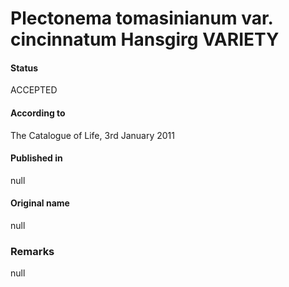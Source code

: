 # Plectonema tomasinianum var. cincinnatum Hansgirg VARIETY

#### Status
ACCEPTED

#### According to
The Catalogue of Life, 3rd January 2011

#### Published in
null

#### Original name
null

### Remarks
null